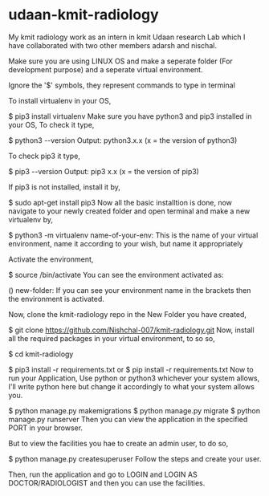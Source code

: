 # udaan-kmit-radiology
My kmit radiology work as an intern in kmit Udaan research Lab which I have collaborated with two other members adarsh and nischal. 

Make sure you are using LINUX OS and make a seperate folder (For development purpose) and a seperate virtual environment.

Ignore the '$' symbols, they represent commands to type in terminal

To install virtualenv in your OS,

$ pip3 install virtualenv
Make sure you have python3 and pip3 installed in your OS, To check it type,

$ python3 --version
Output: python3.x.x (x = the version of python3)

To check pip3 it type,

$ pip3 --version
Output: pip3 x.x (x = the version of pip3)

If pip3 is not installed, install it by,

$ sudo apt-get install pip3
Now all the basic installtion is done, now navigate to your newly created folder and open terminal and make a new virtualenv by,

$ python3 -m virtualenv <name-of-your-env>
name-of-your-env: This is the name of your virtual environment, name it according to your wish, but name it appropriately

Activate the environment,

$ source <name-of-your-env>/bin/activate
You can see the environment activated as:

(<name-of-your-env>) new-folder:
If you can see your environment name in the brackets then the environment is activated.

Now, clone the kmit-radiology repo in the New Folder you have created,

$ git clone https://github.com/Nishchal-007/kmit-radiology.git
Now, install all the required packages in your virtual environment, to so so,

$ cd kmit-radiology

$ pip3 install -r requirements.txt
                or
$ pip install -r requirements.txt
Now to run your Application, Use python or python3 whichever your system allows, I'll write python here but change it accordingly to what your system allows you.

$ python manage.py makemigrations
$ python manage.py migrate
$ python manage.py runserver
Then you can view the application in the specified PORT in your browser.

But to view the facilities you hae to create an admin user, to do so,

$ python manage.py createsuperuser
Follow the steps and create your user.

Then, run the application and go to LOGIN and LOGIN AS DOCTOR/RADIOLOGIST and then you can use the facilities.

